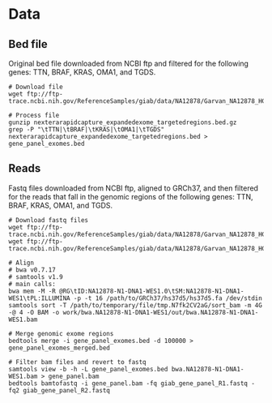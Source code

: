 # Data


## Bed file

Original bed file downloaded from NCBI ftp and filtered for the following genes:
TTN, BRAF, KRAS, OMA1, and TGDS.

```shell
# Download file
wget ftp://ftp-trace.ncbi.nih.gov/ReferenceSamples/giab/data/NA12878/Garvan_NA12878_HG001_HiSeq_Exome/nexterarapidcapture_expandedexome_targetedregions.bed.gz

# Process file
gunzip nexterarapidcapture_expandedexome_targetedregions.bed.gz
grep -P "\tTTN|\tBRAF|\tKRAS|\tOMA1|\tTGDS" nexterarapidcapture_expandedexome_targetedregions.bed > gene_panel_exomes.bed
```

## Reads
Fastq files downloaded from NCBI ftp, aligned to GRCh37, and then filtered for the reads that
fall in the genomic regions of the following genes:
TTN, BRAF, KRAS, OMA1, and TGDS.

```shell
# Download fastq files
wget ftp://ftp-trace.ncbi.nih.gov/ReferenceSamples/giab/data/NA12878/Garvan_NA12878_HG001_HiSeq_Exome/NIST7035_TAAGGCGA_L002_R1_001_trimmed.fastq.gz
wget ftp://ftp-trace.ncbi.nih.gov/ReferenceSamples/giab/data/NA12878/Garvan_NA12878_HG001_HiSeq_Exome/NIST7035_TAAGGCGA_L002_R2_001_trimmed.fastq.gz

# Align
# bwa v0.7.17
# samtools v1.9
# main calls:
bwa mem -M -R @RG\tID:NA12878-N1-DNA1-WES1.0\tSM:NA12878-N1-DNA1-WES1\tPL:ILLUMINA -p -t 16 /path/to/GRCh37/hs37d5/hs37d5.fa /dev/stdin
samtools sort -T /path/to/temporary/file/tmp.N7fk2CV2aG/sort_bam -m 4G -@ 4 -O BAM -o work/bwa.NA12878-N1-DNA1-WES1/out/bwa.NA12878-N1-DNA1-WES1.bam

# Merge genomic exome regions
bedtools merge -i gene_panel_exomes.bed -d 100000 > gene_panel_exomes_merged.bed

# Filter bam files and revert to fastq
samtools view -b -h -L gene_panel_exomes.bed bwa.NA12878-N1-DNA1-WES1.bam > gene_panel.bam
bedtools bamtofastq -i gene_panel.bam -fq giab_gene_panel_R1.fastq -fq2 giab_gene_panel_R2.fastq
```
